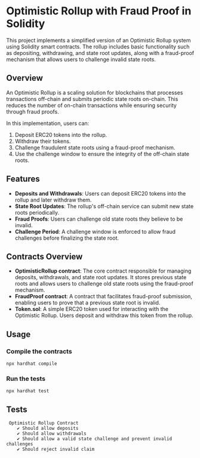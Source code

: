 # Optimistic Rollup with Fraud Proof in Solidity

This project implements a simplified version of an Optimistic Rollup system using Solidity smart contracts. The rollup includes basic functionality such as depositing, withdrawing, and state root updates, along with a fraud-proof mechanism that allows users to challenge invalid state roots.

## Overview 

An Optimistic Rollup is a scaling solution for blockchains that processes transactions off-chain and submits periodic state roots on-chain. This reduces the number of on-chain transactions while ensuring security through fraud proofs.

In this implementation, users can:

1. Deposit ERC20 tokens into the rollup.
2. Withdraw their tokens.
3. Challenge fraudulent state roots using a fraud-proof mechanism.
4. Use the challenge window to ensure the integrity of the off-chain state roots.

## Features

- **Deposits and Withdrawals**: Users can deposit ERC20 tokens into the rollup and later withdraw them.
- **State Root Updates**: The rollup's off-chain service can submit new state roots periodically.
- **Fraud Proofs**: Users can challenge old state roots they believe to be invalid.
- **Challenge Period**: A challenge window is enforced to allow fraud challenges before finalizing the state root.

## Contracts Overview

- **OptimisticRollup contract**: The core contract responsible for managing deposits, withdrawals, and state root updates. It stores previous state roots and allows users to challenge old state roots using the fraud-proof mechanism.
- **FraudProof contract**: A contract that facilitates fraud-proof submission, enabling users to prove that a previous state root is invalid.
- **Token.sol**: A simple ERC20 token used for interacting with the Optimistic Rollup. Users deposit and withdraw this token from the rollup.

## Usage

### Compile the contracts
```
npx hardhat compile
```

### Run the tests
```
npx hardhat test
```

## Tests 

```
 Optimistic Rollup Contract
    ✔ Should allow deposits
    ✔ Should allow withdrawals
    ✔ Should allow a valid state challenge and prevent invalid challenges
    ✔ Should reject invalid claim
```

